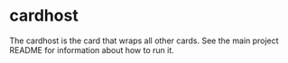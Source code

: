 # cardhost

The cardhost is the card that wraps all other cards.
See the main project README for information about how to run it.
